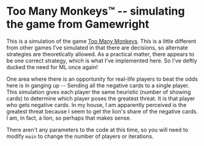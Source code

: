 # Too Many Monkeys™ -- simulating the game from Gamewright

This is a simulation of the game [Too Many Monkeys](https://gamewright.com/product/Too-Many-Monkeys). This is a little different from other games I've simulated in that there are decisions, so alternate strategies are theoretically allowed. As a practical matter, there appears to be one correct strategy, which is what I've implemented here. So I've deftly ducked the need for ML once again!

One area where there is an opportunity for real-life players to beat the odds here is in ganging up -- Sending all the negative cards to a single player. This simulation gives each player the same heuristic (number of showing cards) to determine which player poses the greatest threat. It is that player who gets negative cards. In my house, I am apparently perceived is the greatest threat because I seem to get the lion's share of the negative cards. I am, in fact, a lion, so perhaps that makes sense.

There aren't any parameters to the code at this time, so you will need to modify `main` to change the number of players or iterations.

